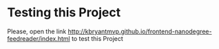 # Testing this Project

Please, open the link http://kbryantmvp.github.io/frontend-nanodegree-feedreader/index.html to test this Project
